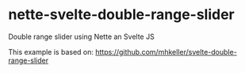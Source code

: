 # nette-svelte-double-range-slider
Double range slider using Nette an Svelte JS

This example is based on:
https://github.com/mhkeller/svelte-double-range-slider
